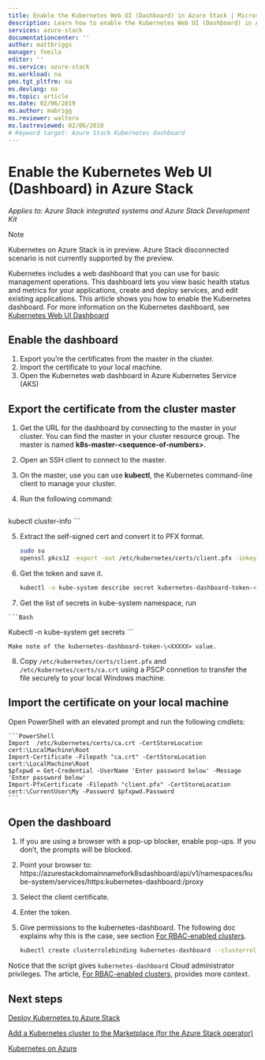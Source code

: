 ```yaml
--- 
title: Enable the Kubernetes Web UI (Dashboard) in Azure Stack | Microsoft Docs 
description: Learn how to enable the Kubernetes Web UI (Dashboard) in Azure Stack 
services: azure-stack 
documentationcenter: '' 
author: mattbriggs 
manager: femila 
editor: '' 
ms.service: azure-stack 
ms.workload: na 
pms.tgt_pltfrm: na 
ms.devlang: na 
ms.topic: article 
ms.date: 02/06/2019 
ms.author: mabrigg 
ms.reviewer: waltero 
ms.lastreviewed: 02/06/2019 
# Keyword target: Azure Stack Kubernetes dashboard 
--- 
```

# Enable the Kubernetes Web UI (Dashboard) in Azure Stack 

*Applies to: Azure Stack integrated systems and Azure Stack Development Kit* 
> [!Note]   
> Kubernetes on Azure Stack is in preview. Azure Stack disconnected scenario is not currently supported by the preview. 

Kubernetes includes a web dashboard that you can use for basic management operations. This dashboard lets you view basic health status and metrics for your applications, create and deploy services, and edit existing applications. This article shows you how to enable the Kubernetes dashboard. 
For more information on the Kubernetes dashboard, see [Kubernetes Web UI Dashboard](https://kubernetes.io/docs/tasks/access-application-cluster/web-ui-dashboard/) 

## Enable the dashboard 

1.  Export you’re the certificates from the master in the cluster. 
2.  Import the certificate to your local machine.
2.  Open the Kubernetes web dashboard in Azure Kubernetes Service (AKS) 

## Export the certificate from the cluster master 

1.  Get the URL for the dashboard by connecting to the master in your cluster. You can find the master in your cluster resource group. The master is named **k8s-master-\<sequence-of-numbers>**. 
2.  Open an SSH client to connect to the master. 
3.  On the master, use you can use **kubectl**, the Kubernetes command-line client to manage your cluster. 
4.  Run the following command:  

    ```Bash   
kubectl cluster-info 
    ``` 

5.  Extract the self-signed cert and convert it to PFX format.  

    ```Bash   
    sudo su 
    openssl pkcs12 -export -out /etc/kubernetes/certs/client.pfx -inkey /etc/kubernetes/certs/client.key  -in /etc/kubernetes/certs/client.crt -certfile /etc/kubernetes/certs/ca.crt 
    ``` 

6.  Get the token and save it. 

    ```Bash   
    kubectl -n kube-system describe secret kubernetes-dashboard-token-<####>| awk '$1=="token:"{print $2}' 
    ``` 

7.   Get the list of secrets in kube-system namespace, run

    ```Bash  
Kubectl -n kube-system get secrets
    ```

    Make note of the kubernetes-dashboard-token-\<XXXXX> value. 

8.  Copy `/etc/kubernetes/certs/client.pfx` and  `/etc/kubernetes/certs/ca.crt` using a PSCP connetion to transfer the file securely to your local Windows machine. 

## Import the certificate on your local machine 

Open PowerShell with an elevated prompt and run the following cmdlets:  

    ```PowerShell   
    Import  /etc/kubernetes/certs/ca.crt -CertStoreLocation cert:\LocalMachine\Root 
    Import-Certificate -Filepath "ca.crt" -CertStoreLocation cert:\LocalMachine\Root 
    $pfxpwd = Get-Credential -UserName 'Enter password below' -Message 'Enter password below' 
    Import-PfxCertificate -Filepath "client.pfx" -CertStoreLocation cert:\CurrentUser\My -Password $pfxpwd.Password 
    ``` 

## Open the dashboard 

1.  If you are using a browser with a pop-up blocker, enable pop-ups. If you don’t, the prompts will be blocked.

2.  Point your browser to:   
https://azurestackdomainnamefork8sdashboard/api/v1/namespaces/kube-system/services/https:kubernetes-dashboard:/proxy 
3.  Select the client certificate.
4.  Enter the token. 
5.  Give permissions to the kubernetes-dashboard. The following doc explains why this is the case, see section [For RBAC-enabled clusters](https://docs.microsoft.com/azure/aks/kubernetes-dashboard). 
    ```Bash   
    kubectl create clusterrolebinding kubernetes-dashboard --clusterrole=cluster-admin --serviceaccount=kube-system:kubernetes-dashboard 
    ``` 
Notice that the script gives `kubernetes-dashboard` Cloud administrator privileges. The article, [For RBAC-enabled clusters](https://docs.microsoft.com/azure/aks/kubernetes-dashboard), provides more context.

## Next steps 

[Deploy Kubernetes to Azure Stack](azure-stack-solution-template-kubernetes-deploy.md)  

[Add a Kubernetes cluster to the Marketplace (for the Azure Stack operator)](../azure-stack-solution-template-kubernetes-cluster-add.md)  

[Kubernetes on Azure](https://docs.microsoft.com/azure/container-service/kubernetes/container-service-kubernetes-walkthrough)  
